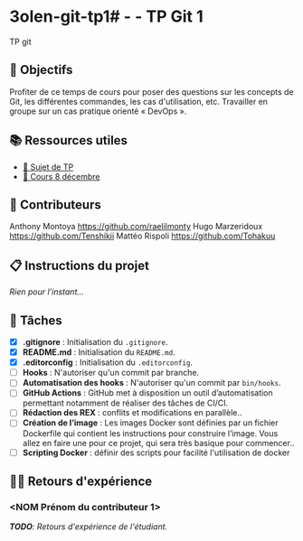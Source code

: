 # 3olen-git-tp1# - <Nom du groupe> - TP Git 1

TP git 

## 🎯 Objectifs

Profiter de ce temps de cours pour poser des questions sur les concepts de Git, les différentes commandes, les cas d'utilisation, etc.
Travailler en groupe sur un cas pratique orienté « DevOps ».

## 📚️ Ressources utiles

- [🔗 Sujet de TP](https://3olen.github.io/cours-initiaux/git/tp/1)
- [🔗 Cours 8 décembre](https://3olen.github.io/git/8-decembre)

## 👥 Contributeurs
Anthony Montoya https://github.com/raelilmonty
Hugo Marzeridoux https://github.com/Tenshikii
Mattéo Rispoli https://github.com/Tohakuu

## 📋️ Instructions du projet

*Rien pour l'instant...*

## 📝 Tâches

- [x] **.gitignore** : Initialisation du `.gitignore`.
- [x] **README.md** : Initialisation du `README.md`.
- [x] **.editorconfig** : Initialisation du `.editorconfig`.
- [ ] **Hooks** : N'autoriser qu'un commit par branche.
- [ ] **Automatisation des hooks** : N'autoriser qu'un commit par `bin/hooks`.
- [ ] **GitHub Actions** : GitHub met à disposition un outil d’automatisation permettant notamment de réaliser des tâches de CI/CI.
- [ ] **Rédaction des REX** :  conflits et modifications en parallèle..
- [ ] **Création de l’image** : Les images Docker sont définies par un fichier Dockerfile qui contient les instructions pour construire l’image. Vous allez en faire une pour ce projet, qui sera très basique pour commencer..
- [ ] **Scripting Docker** :  définir des scripts pour facilité l'utilisation de docker

## 🐕‍🦺 Retours d'expérience

### <NOM Prénom du contributeur 1>

*__TODO__: Retours d'expérience de l'étudiant.*

